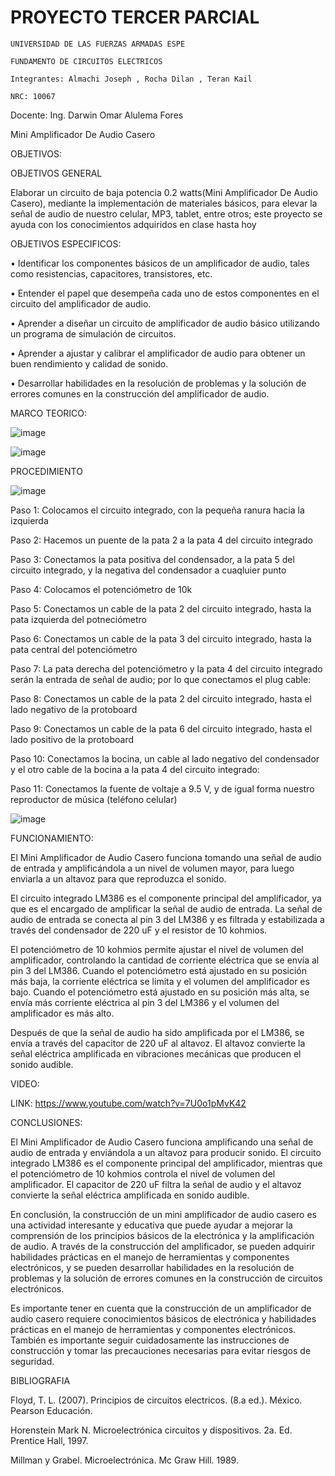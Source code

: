 # PROYECTO TERCER PARCIAL

    UNIVERSIDAD DE LAS FUERZAS ARMADAS ESPE

    FUNDAMENTO DE CIRCUITOS ELECTRICOS

    Integrantes: Almachi Joseph , Rocha Dilan , Teran Kail

    NRC: 10067

Docente: Ing. Darwin Omar Alulema Fores

Mini Amplificador De Audio Casero

OBJETIVOS:

OBJETIVOS GENERAL

Elaborar un circuito de baja potencia 0.2 watts(Mini Amplificador De Audio Casero), mediante la implementación de materiales básicos, para elevar la señal de audio de nuestro celular, MP3, tablet, entre otros; este proyecto se ayuda con los conocimientos adquiridos en clase hasta hoy

OBJETIVOS ESPECIFICOS:

• Identificar los componentes básicos de un amplificador de audio, tales como resistencias, capacitores, transistores, etc.

• Entender el papel que desempeña cada uno de estos componentes en el circuito del amplificador de audio.

• Aprender a diseñar un circuito de amplificador de audio básico utilizando un programa de simulación de circuitos.

• Aprender a ajustar y calibrar el amplificador de audio para obtener un buen rendimiento y calidad de sonido.

• Desarrollar habilidades en la resolución de problemas y la solución de errores comunes en la construcción del amplificador de audio.

MARCO TEORICO:

![image](https://user-images.githubusercontent.com/86561660/221940471-8e2839b8-1a69-4830-9921-11bc8adecbca.png)

![image](https://user-images.githubusercontent.com/86561660/221940527-14dfff5e-5ebf-4ee3-bf7d-6717e995d595.png)


PROCEDIMIENTO 

![image](https://user-images.githubusercontent.com/86561660/221963831-c125986a-05cf-4a65-a1a3-8dfd3e5d5724.png)

Paso 1: Colocamos el circuito integrado, con la pequeña ranura hacia la izquierda

Paso 2: Hacemos un puente de la pata 2 a la pata 4 del circuito integrado

Paso 3: Conectamos la pata positiva del condensador, a la pata 5 del circuito integrado, y la negativa del condensador a cuaqluier punto

Paso 4: Colocamos el potenciómetro de 10k

Paso 5: Conectamos un cable de la pata 2 del circuito integrado, hasta la pata izquierda del potneciómetro

Paso 6: Conectamos un cable de la pata 3 del circuito integrado, hasta la pata central del potenciómetro

Paso 7: La pata derecha del potenciómetro y la pata 4 del circuito integrado serán la entrada de señal de audio; por lo que conectamos el plug cable:

Paso 8: Conectamos un cable de la pata 2 del circuito integrado, hasta el lado negativo de la protoboard

Paso 9: Conectamos un cable de la pata 6 del circuito integrado, hasta el lado positivo de la protoboard

Paso 10: Conectamos la bocina, un cable al lado negativo del condensador y el otro cable de la bocina a la pata 4 del circuito integrado:

Paso 11: Conectamos la fuente de voltaje a 9.5 V, y de igual forma nuestro reproductor de música (teléfono celular)

![image](https://user-images.githubusercontent.com/117742027/222332341-6f245023-b3b6-4c45-b234-0e95529d0349.png)


FUNCIONAMIENTO:

El Mini Amplificador de Audio Casero funciona tomando una señal de audio de entrada y amplificándola a un nivel de volumen mayor, para luego enviarla a un altavoz para que reproduzca el sonido.

El circuito integrado LM386 es el componente principal del amplificador, ya que es el encargado de amplificar la señal de audio de entrada. La señal de audio de entrada se conecta al pin 3 del LM386 y es filtrada y estabilizada a través del condensador de 220 uF y el resistor de 10 kohmios.

El potenciómetro de 10 kohmios permite ajustar el nivel de volumen del amplificador, controlando la cantidad de corriente eléctrica que se envía al pin 3 del LM386. Cuando el potenciómetro está ajustado en su posición más baja, la corriente eléctrica se limita y el volumen del amplificador es bajo. Cuando el potenciómetro está ajustado en su posición más alta, se envía más corriente eléctrica al pin 3 del LM386 y el volumen del amplificador es más alto.

Después de que la señal de audio ha sido amplificada por el LM386, se envía a través del capacitor de 220 uF al altavoz. El altavoz convierte la señal eléctrica amplificada en vibraciones mecánicas que producen el sonido audible.

VIDEO:

LINK: https://www.youtube.com/watch?v=7U0o1pMvK42

CONCLUSIONES:

El Mini Amplificador de Audio Casero funciona amplificando una señal de audio de entrada y enviándola a un altavoz para producir sonido. El circuito integrado LM386 es el componente principal del amplificador, mientras que el potenciómetro de 10 kohmios controla el nivel de volumen del amplificador. El capacitor de 220 uF filtra la señal de audio y el altavoz convierte la señal eléctrica amplificada en sonido audible.

En conclusión, la construcción de un mini amplificador de audio casero es una actividad interesante y educativa que puede ayudar a mejorar la comprensión de los principios básicos de la electrónica y la amplificación de audio. A través de la construcción del amplificador, se pueden adquirir habilidades prácticas en el manejo de herramientas y componentes electrónicos, y se pueden desarrollar habilidades en la resolución de problemas y la solución de errores comunes en la construcción de circuitos electrónicos.

Es importante tener en cuenta que la construcción de un amplificador de audio casero requiere conocimientos básicos de electrónica y habilidades prácticas en el manejo de herramientas y componentes electrónicos. También es importante seguir cuidadosamente las instrucciones de construcción y tomar las precauciones necesarias para evitar riesgos de seguridad.

BIBLIOGRAFIA

Floyd, T. L. (2007). Principios de circuitos electricos. (8.a ed.). México. Pearson Educación.

Horenstein Mark N. Microelectrónica circuitos y dispositivos. 2a. Ed. Prentice Hall, 1997.

Millman y Grabel. Microelectrónica. Mc Graw Hill. 1989.

